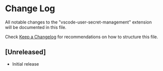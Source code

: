 # Change Log

All notable changes to the "vscode-user-secret-management" extension will be documented in this file.

Check [Keep a Changelog](http://keepachangelog.com/) for recommendations on how to structure this file.

## [Unreleased]

- Initial release